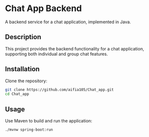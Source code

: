 # Chat App Backend

A backend service for a chat application, implemented in Java.

## Description

This project provides the backend functionality for a chat application, supporting both individual and group chat features.

## Installation

Clone the repository:
```bash
git clone https://github.com/aifia105/Chat_app.git
cd Chat_app
```

## Usage
Use Maven to build and run the application:

```bash
./mvnw spring-boot:run
```
